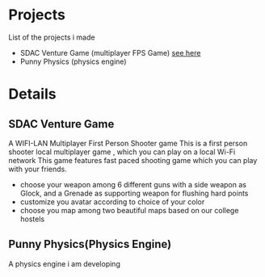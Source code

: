# Projects 

List of the projects i made 
- SDAC Venture Game (multiplayer FPS Game)  [see here](#SDAC-Venture-Game)
- Punny Physics (physics engine) 

# Details 

## SDAC Venture Game

A WIFI-LAN Multiplayer First Person Shooter game
This is a first person shooter local multiplayer game , which you can play on a local Wi-Fi network
This game features fast paced shooting game which you can play with your friends.
- choose your weapon among 6 different guns with a side weapon as Glock, and a Grenade as supporting weapon for flushing hard points
- customize you avatar according to choice of your color
- choose you map among two beautiful maps based on our college hostels

## Punny Physics(Physics Engine)

A physics engine i am developing
